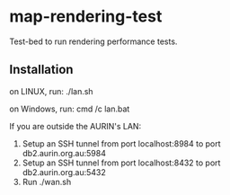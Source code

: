 map-rendering-test
=========================

Test-bed to run rendering performance tests.

## Installation

on LINUX, run: ./lan.sh

on Windows, run: cmd /c lan.bat

If you are outside the AURIN's LAN:
1) Setup an SSH tunnel from port localhost:8984 to port db2.aurin.org.au:5984
2) Setup an SSH tunnel from port localhost:8432 to port db2.aurin.org.au:5432
3) Run ./wan.sh

   